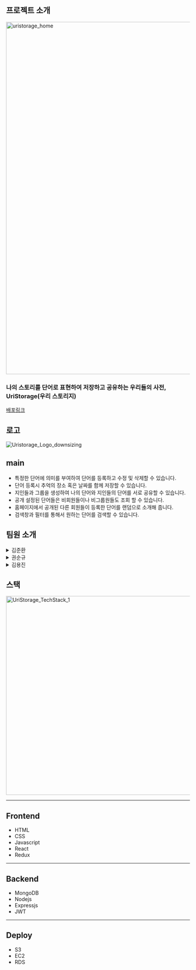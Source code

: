 ## 프로젝트 소개
<img width="963" alt="uristorage_home" src="https://user-images.githubusercontent.com/91889890/174235219-a6a1108c-f4ac-49bc-b184-8d75e62766c8.png">

### 나의 스토리를 단어로 표현하여 저장하고 공유하는 우리들의 사전, UriStorage(우리 스토리지)
[배포링크](https://uristorage.com)

## 로고
![Uristorage_Logo_downsizing](https://user-images.githubusercontent.com/96017521/174240197-72b8603c-e557-40be-9a47-5942ced4a75c.png)

## main
* 특정한 단어에 의미를 부여하여 단어를 등록하고 수정 및 삭제할 수 있습니다.
* 단어 등록시 추억의 장소 혹은 날짜를 함께 저장할 수 있습니다.
* 지인들과 그룹을 생성하여 나의 단어와 지인들의 단어를 서로 공유할 수 있습니다.
* 공개 설정된 단어들은 비회원들이나 비그룹원들도 조회 할 수 있습니다.
* 홈페이지에서 공개된 다른 회원들이 등록한 단어를 랜덤으로 소개해 줍니다.
* 검색창과 필터를 통해서 원하는 단어를 검색할 수 있습니다.

## 팀원 소개
<details>
    <summary>김준환</summary>

* position : Frontend
* stack : Javascript, HTML/CSS, React, node.js, MySQL
* Contributions
  + Basic
    + 아이디어 기획
    + 초기 스키마 기획
  + Front
    + 로그인, 회원가입 구현
    + 마이페이지 구현
    + 단어 작성 및 리스트 구현


</details>

<details>
    <summary>권순규</summary>

* position : Frontend→Backend
* stack : Javascript, HTML/CSS, React, node.js
* Contributions
  + Basic
    + 아이디어 기획
    + Wireframe/Prototype 작성
  + Front
    + 마이페이지 구현
    + 컴포넌트 제작

</details>

<details>
    <summary>김용진</summary>

* position : Backend→Frontend
* stack : Javascript, node.js, MySQL, sequelize
* Contributions
  + Basic
    + 아이디어 기획
    + API Documents 작성
  + Front
    + 로그인 인증
    + 컴포넌트 간 props설정
  + Back
    + MYSql-Sequelize-CLI 구성
    + 서버-컨트롤러-DB 구성
    + API 요청 응답 처리


</details>

##  스택

<img width="544" alt="UriStorage_TechStack_1" src="https://user-images.githubusercontent.com/91889890/170283459-f08b8815-50be-4207-accc-4eb0b463f814.png">

***
## Frontend
* HTML
* CSS
* Javascript
* React
* Redux

***
## Backend
* MongoDB
* Nodejs
* Expressjs
* JWT

***
## Deploy
* S3
* EC2
* RDS
